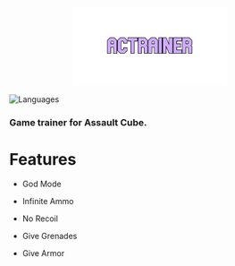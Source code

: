 <p align="center">
  <img src="https://github.com/Nizar1999/ACTrainer/blob/master/screenshots/Banner.png" width = 55%; height=55% />
</p>

![Languages](https://img.shields.io/badge/-C++-%23CFACFF?style=for-the-badge&logo=cplusplus&logoColor=black) 

### Game trainer for Assault Cube.

# Features
- God Mode

- Infinite Ammo

- No Recoil

- Give Grenades

- Give Armor

